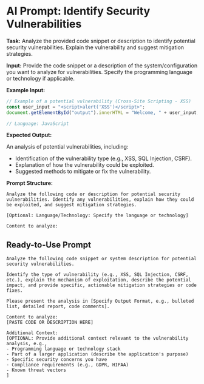# AI Prompt: Identify Security Vulnerabilities

**Task:** Analyze the provided code snippet or description to identify potential security vulnerabilities. Explain the vulnerability and suggest mitigation strategies.

**Input:** Provide the code snippet or a description of the system/configuration you want to analyze for vulnerabilities. Specify the programming language or technology if applicable.

**Example Input:**

```javascript
// Example of a potential vulnerability (Cross-Site Scripting - XSS)
const user_input = "<script>alert('XSS')</script>";
document.getElementById("output").innerHTML = "Welcome, " + user_input;

// Language: JavaScript
```

**Expected Output:**

An analysis of potential vulnerabilities, including:
*   Identification of the vulnerability type (e.g., XSS, SQL Injection, CSRF).
*   Explanation of how the vulnerability could be exploited.
*   Suggested methods to mitigate or fix the vulnerability.

**Prompt Structure:**

```
Analyze the following code or description for potential security vulnerabilities. Identify any vulnerabilities, explain how they could be exploited, and suggest mitigation strategies.

[Optional: Language/Technology: Specify the language or technology]

Content to analyze:
```

## Ready-to-Use Prompt

```
Analyze the following code snippet or system description for potential security vulnerabilities.

Identify the type of vulnerability (e.g., XSS, SQL Injection, CSRF, etc.), explain the mechanism of exploitation, describe the potential impact, and provide specific, actionable mitigation strategies or code fixes.

Please present the analysis in [Specify Output Format, e.g., bulleted list, detailed report, code comments].

Content to analyze:
[PASTE CODE OR DESCRIPTION HERE]

Additional Context:
[OPTIONAL: Provide additional context relevant to the vulnerability analysis, e.g.,
- Programming language or technology stack
- Part of a larger application (describe the application's purpose)
- Specific security concerns you have
- Compliance requirements (e.g., GDPR, HIPAA)
- Known threat vectors
]
